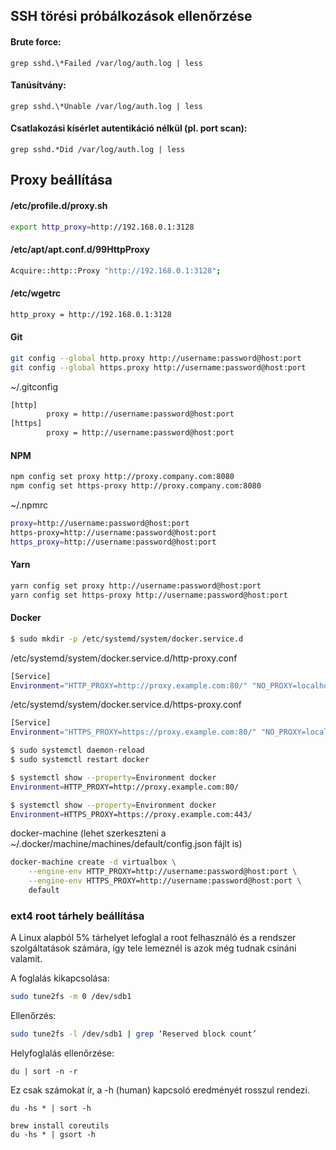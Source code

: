 ## SSH törési próbálkozások ellenőrzése

#### Brute force:
```
grep sshd.\*Failed /var/log/auth.log | less
```

#### Tanúsítvány:
```
grep sshd.\*Unable /var/log/auth.log | less
```

#### Csatlakozási kísérlet autentikáció nélkül (pl. port scan):
```
grep sshd.*Did /var/log/auth.log | less
```

## Proxy beállítása
#### /etc/profile.d/proxy.sh  
```bash
export http_proxy=http://192.168.0.1:3128
```

#### /etc/apt/apt.conf.d/99HttpProxy
```bash
Acquire::http::Proxy "http://192.168.0.1:3128";
```

#### /etc/wgetrc
```bash
http_proxy = http://192.168.0.1:3128
```

#### Git
```bash
git config --global http.proxy http://username:password@host:port
git config --global https.proxy http://username:password@host:port
```

~/.gitconfig
```bash
[http]
        proxy = http://username:password@host:port
[https]
        proxy = http://username:password@host:port
```

#### NPM
```bash
npm config set proxy http://proxy.company.com:8080
npm config set https-proxy http://proxy.company.com:8080
```

~/.npmrc
```bash
proxy=http://username:password@host:port
https-proxy=http://username:password@host:port
https_proxy=http://username:password@host:port
```

#### Yarn
```bash
yarn config set proxy http://username:password@host:port
yarn config set https-proxy http://username:password@host:port
```

#### Docker
```bash
$ sudo mkdir -p /etc/systemd/system/docker.service.d
```
/etc/systemd/system/docker.service.d/http-proxy.conf  
```bash
[Service]
Environment="HTTP_PROXY=http://proxy.example.com:80/" "NO_PROXY=localhost,127.0.0.1,docker-registry.somecorporation.com"
```

/etc/systemd/system/docker.service.d/https-proxy.conf  
```bash
[Service]
Environment="HTTPS_PROXY=https://proxy.example.com:80/" "NO_PROXY=localhost,127.0.0.1,docker-registry.somecorporation.com"
```

```bash
$ sudo systemctl daemon-reload
$ sudo systemctl restart docker

$ systemctl show --property=Environment docker
Environment=HTTP_PROXY=http://proxy.example.com:80/

$ systemctl show --property=Environment docker
Environment=HTTPS_PROXY=https://proxy.example.com:443/
```

docker-machine (lehet szerkeszteni a ~/.docker/machine/machines/default/config.json fájlt is)
```bash
docker-machine create -d virtualbox \
    --engine-env HTTP_PROXY=http://username:password@host:port \
    --engine-env HTTPS_PROXY=http://username:password@host:port \
    default
```


### ext4 root tárhely beállítása
A Linux alapból 5% tárhelyet lefoglal a root felhasználó és a rendszer szolgáltatások
számára, így tele lemeznél is azok még tudnak csináni valamit.

A foglalás kikapcsolása:
```bash
sudo tune2fs -m 0 /dev/sdb1
```

Ellenőrzés:
```bash
sudo tune2fs -l /dev/sdb1 | grep ‘Reserved block count’
```

Helyfoglalás ellenőrzése:
```
du | sort -n -r 
```
Ez csak számokat ír, a -h (human) kapcsoló eredményét rosszul rendezi.

```
du -hs * | sort -h
```
```
brew install coreutils
du -hs * | gsort -h
```
